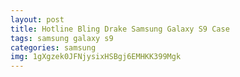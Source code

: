 ```yaml
---
layout: post
title: Hotline Bling Drake Samsung Galaxy S9 Case
tags: samsung galaxy s9
categories: samsung
img: 1gXgzek0JFNjysixHSBgj6EMHKK399Mgk
---
```

